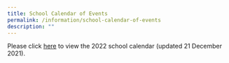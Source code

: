 ```yaml
---
title: School Calendar of Events
permalink: /information/school-calendar-of-events
description: ""
---
```

<p>Please click&nbsp;<a href="/files/2022%20School%20Calendar%20Damai%20Sec%20for%20students.pdf" target="_blank" rel="noopener">here</a>&nbsp;to view the 2022 school calendar (updated 21 December 2021).</p>
